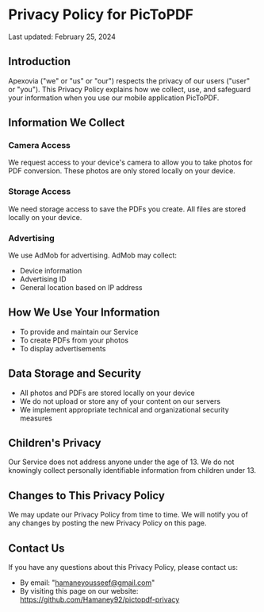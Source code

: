 # Privacy Policy for PicToPDF

Last updated: February 25, 2024

## Introduction
Apexovia ("we" or "us" or "our") respects the privacy of our users ("user" or "you"). This Privacy Policy explains how we collect, use, and safeguard your information when you use our mobile application PicToPDF.

## Information We Collect

### Camera Access
We request access to your device's camera to allow you to take photos for PDF conversion. These photos are only stored locally on your device.

### Storage Access
We need storage access to save the PDFs you create. All files are stored locally on your device.

### Advertising
We use AdMob for advertising. AdMob may collect:
- Device information
- Advertising ID
- General location based on IP address

## How We Use Your Information
- To provide and maintain our Service
- To create PDFs from your photos
- To display advertisements

## Data Storage and Security
- All photos and PDFs are stored locally on your device
- We do not upload or store any of your content on our servers
- We implement appropriate technical and organizational security measures

## Children's Privacy
Our Service does not address anyone under the age of 13. We do not knowingly collect personally identifiable information from children under 13.

## Changes to This Privacy Policy
We may update our Privacy Policy from time to time. We will notify you of any changes by posting the new Privacy Policy on this page.

## Contact Us
If you have any questions about this Privacy Policy, please contact us:
- By email: "hamaneyousseef@gmail.com"
- By visiting this page on our website: https://github.com/Hamaney92/pictopdf-privacy
